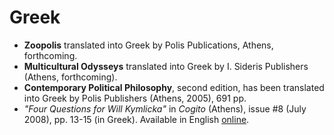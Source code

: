 # Greek

- **Zoopolis** translated into Greek by Polis Publications, Athens, forthcoming.
- **Multicultural Odysseys** translated into Greek by I. Sideris Publishers (Athens, forthcoming).
- **Contemporary Political Philosophy**, second edition, has been translated into Greek by Polis Publishers (Athens, 2005), 691 pp.
- _"Four Questions for Will Kymlicka"_ in _Cogito_ (Athens), issue #8 (July 2008), pp. 13-15 (in Greek). Available in English [online](http://www.nnet.gr/cogitoENfiles/cogito08-kymlicka.htm).
